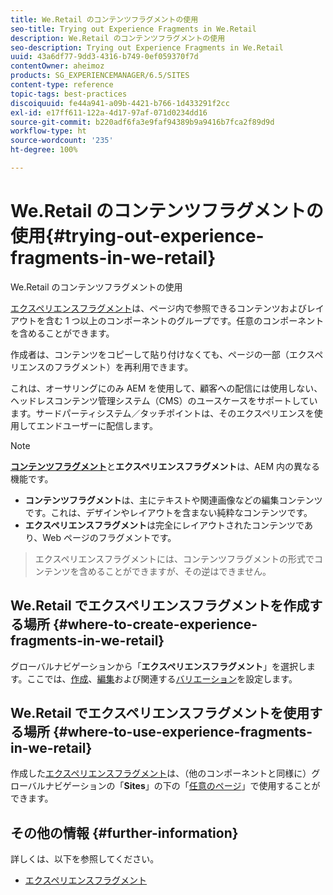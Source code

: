 ```yaml
---
title: We.Retail のコンテンツフラグメントの使用
seo-title: Trying out Experience Fragments in We.Retail
description: We.Retail のコンテンツフラグメントの使用
seo-description: Trying out Experience Fragments in We.Retail
uuid: 43a6df77-9dd3-4316-b749-0ef059370f7d
contentOwner: aheimoz
products: SG_EXPERIENCEMANAGER/6.5/SITES
content-type: reference
topic-tags: best-practices
discoiquuid: fe44a941-a09b-4421-b766-1d433291f2cc
exl-id: e17ff611-122a-4d17-97af-071d0234dd16
source-git-commit: b220adf6fa3e9faf94389b9a9416b7fca2f89d9d
workflow-type: ht
source-wordcount: '235'
ht-degree: 100%

---
```


# We.Retail のコンテンツフラグメントの使用{#trying-out-experience-fragments-in-we-retail}

We.Retail のコンテンツフラグメントの使用

[エクスペリエンスフラグメント](/help/sites-authoring/experience-fragments.md)は、ページ内で参照できるコンテンツおよびレイアウトを含む 1 つ以上のコンポーネントのグループです。任意のコンポーネントを含めることができます。

作成者は、コンテンツをコピーして貼り付けなくても、ページの一部（エクスペリエンスのフラグメント）を再利用できます。

これは、オーサリングにのみ AEM を使用して、顧客への配信には使用しない、ヘッドレスコンテンツ管理システム（CMS）のユースケースをサポートしています。サードパーティシステム／タッチポイントは、そのエクスペリエンスを使用してエンドユーザーに配信します。

>[!NOTE]
>
>**[コンテンツフラグメント](/help/sites-developing/we-retail-content-fragments.md)**&#x200B;と&#x200B;**エクスペリエンスフラグメント**&#x200B;は、AEM 内の異なる機能です。
>
>* **コンテンツフラグメント**&#x200B;は、主にテキストや関連画像などの編集コンテンツです。これは、デザインやレイアウトを含まない純粋なコンテンツです。
>* **エクスペリエンスフラグメント**&#x200B;は完全にレイアウトされたコンテンツであり、Web ページのフラグメントです。

>
>エクスペリエンスフラグメントには、コンテンツフラグメントの形式でコンテンツを含めることができますが、その逆はできません。

## We.Retail でエクスペリエンスフラグメントを作成する場所 {#where-to-create-experience-fragments-in-we-retail}

グローバルナビゲーションから「**エクスペリエンスフラグメント**」を選択します。ここでは、[作成](/help/sites-authoring/experience-fragments.md#creating-an-experience-fragment)、[編集](/help/sites-authoring/experience-fragments.md#editing-your-experience-fragment)および関連する[バリエーション](/help/sites-authoring/experience-fragments.md#creating-an-experience-fragment-variation)を設定します。

## We.Retail でエクスペリエンスフラグメントを使用する場所 {#where-to-use-experience-fragments-in-we-retail}

作成した[エクスペリエンスフラグメント](/help/sites-authoring/experience-fragments.md#using-your-experience-fragment)は、（他のコンポーネントと同様に）グローバルナビゲーションの「**Sites**」の下の「[任意のページ](/help/sites-authoring/editing-content.md)」で使用することができます。

## その他の情報 {#further-information}

詳しくは、以下を参照してください。

* [エクスペリエンスフラグメント](/help/sites-authoring/experience-fragments.md)

